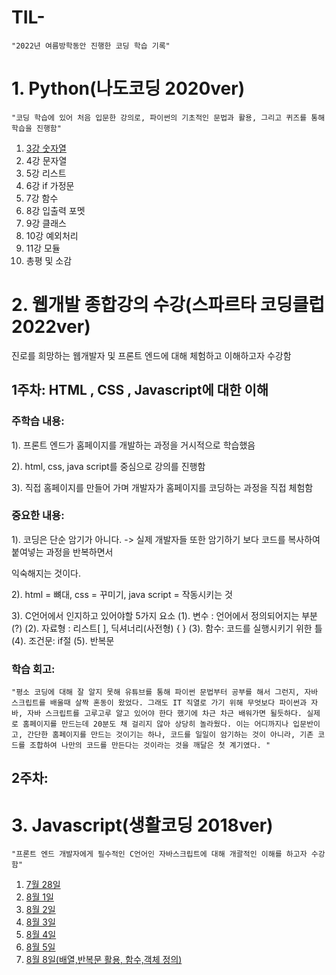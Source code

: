# TIL-

```"2022년 여름방학동안 진행한 코딩 학습 기록"```

# 1. Python(나도코딩 2020ver)

```"코딩 학습에 있어 처음 입문한 강의로, 파이썬의 기초적인 문법과 활용, 그리고 퀴즈를 통해 학습을 진행함"```

1. [3강 숫자열](https://github.com/ThovenhairWorrior/-1-/blob/main/README.md)
2. 4강 문자열
3. 5강 리스트
4. 6강 if 가정문
5. 7강 함수
6. 8강 입출력 포멧
7. 9강 클래스
8. 10강 예외처리
9. 11강 모듈
10. 총평 및 소감


# 2. 웹개발 종합강의 수강(스파르타 코딩클럽 2022ver)
진로를 희망하는 웹개발자 및 프론트 엔드에 대해 체험하고 이해하고자 수강함

## 1주차: HTML , CSS , Javascript에 대한 이해

### 주학습 내용:

1). 프론트 엔드가 홈페이지를 개발하는 과정을 거시적으로 학습했음

2). html, css, java script를 중심으로 강의를 진행함

3). 직접 홈페이지를 만들어 가며 개발자가 홈페이지를 코딩하는 과정을 직접 체험함

### 중요한 내용:

1). 코딩은 단순 암기가 아니다. -> 실제 개발자들 또한 암기하기 보다 코드를 복사하여 붙여넣는 과정을 반복하면서

익숙해지는 것이다.

2). html = 뼈대, css = 꾸미기, java script = 작동시키는 것 

3). C언어에서 인지하고 있어야할 5가지 요소
(1). 변수 : 언어에서 정의되어지는 부분(?)
(2). 자료형 : 리스트[ ], 딕셔너리(사전형) { }
(3). 함수: 코드를 실행시키기 위한 틀
(4). 조건문: if절
(5). 반복문

### 학습 회고: 

```"평소 코딩에 대해 잘 알지 못해 유튜브를 통해 파이썬 문법부터 공부를 해서 그런지, 자바 스크립트를 배울때 살짝 혼동이 왔었다. 그래도 IT 직열로 가기 위해 무엇보다 파이썬과 자바, 자바 스크립트를 고루고루 알고 있어야 한다 했기에 차근 차근 배워가면 될듯하다. 실제로 홈페이지를 만드는데 20분도 채 걸리지 않아 상당히 놀라웠다. 이는 어디까지나 입문반이고, 간단한 홈페이지를 만드는 것이기는 하나, 코드를 일일이 암기하는 것이 아니라, 기존 코드를 조합하여 나만의 코드를 만든다는 것이라는 것을 깨달은 첫 계기였다. " ```

## 2주차:




# 3. Javascript(생활코딩 2018ver)

```"프론트 엔드 개발자에게 필수적인 C언어인 자바스크립트에 대해 개괄적인 이해를 하고자 수강함"```

1. [7월 28일](https://github.com/ThovenhairWorrior/7-28-/blob/main/README.md)
2. [8월 1일](https://github.com/ThovenhairWorrior/8-1-/blob/main/README.md)
3. [8월 2일](https://github.com/ThovenhairWorrior/8-2-/blob/main/README.md)
4. [8월 3일](https://github.com/ThovenhairWorrior/8-3-/blob/main/README.md)
5. [8월 4일](https://github.com/ThovenhairWorrior/8-4-/blob/main/README.md)
6. [8월 5일](https://github.com/ThovenhairWorrior/8-5-/blob/main/README.md)
7. [8월 8일(배열,반복문 활용, 함수,객체 정의)](https://github.com/ThovenhairWorrior/8-8-/blob/main/README.md)

